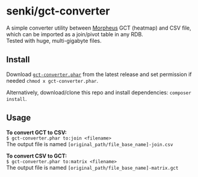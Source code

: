 # senki/gct-converter
A simple converter utility between [Morpheus](https://software.broadinstitute.org/morpheus/) GCT (heatmap) and CSV file, which can be imported as a join/pivot table in any RDB.  
Tested with huge, multi-gigabyte files.

## Install
Download [`gct-converter.phar`](https://github.com/senki/gct-converter/releases/latest) from the latest release and set permission if needed `chmod x gct-converter.phar`.

Alternatively, download/clone this repo and install dependencies: `composer install`.

## Usage

**To convert GCT to CSV:**  
`$ gct-converter.phar to:join <filename>`  
The output file is named `[original_path/file_base_name]-join.csv`

**To convert CSV to GCT:**  
`$ gct-converter.phar to:matrix <filename>`  
The output file is named `[original_path/file_base_name]-matrix.gct`
